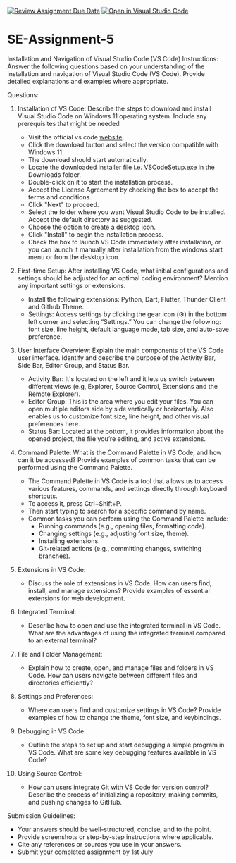[![Review Assignment Due Date](https://classroom.github.com/assets/deadline-readme-button-22041afd0340ce965d47ae6ef1cefeee28c7c493a6346c4f15d667ab976d596c.svg)](https://classroom.github.com/a/XoLGRbHq)
[![Open in Visual Studio Code](https://classroom.github.com/assets/open-in-vscode-2e0aaae1b6195c2367325f4f02e2d04e9abb55f0b24a779b69b11b9e10269abc.svg)](https://classroom.github.com/online_ide?assignment_repo_id=15290271&assignment_repo_type=AssignmentRepo)
# SE-Assignment-5
Installation and Navigation of Visual Studio Code (VS Code)
 Instructions:
Answer the following questions based on your understanding of the installation and navigation of Visual Studio Code (VS Code). Provide detailed explanations and examples where appropriate.

 Questions:

1. Installation of VS Code: Describe the steps to download and install Visual Studio Code on Windows 11 operating system. Include any prerequisites that might be needed

   - Visit the official vs code [website](https://code.visualstudio.com/download).
   - Click the download button and select the version compatible with Windows 11.
   - The download should start automatically.
   - Locate the downloaded installer file i.e. VSCodeSetup.exe in the Downloads folder.
   - Double-click on it to start the installation process.
   - Accept the License Agreement by checking the box to accept the terms and conditions.
   - Click "Next" to proceed.
   - Select the folder where you want Visual Studio Code to be installed. Accept the default directory as suggested.
   - Choose the option to create a desktop icon.
   - Click "Install" to begin the installation process.
   - Check the box to launch VS Code immediately after installation, or you can launch it manually after installation from the windows start menu or from the desktop icon.

2. First-time Setup: After installing VS Code, what initial configurations and settings should be adjusted for an optimal coding environment? Mention any important settings or extensions.
   - Install the following extensions: Python, Dart, Flutter, Thunder Client and Github Theme.
   - Settings: Access settings by clicking the gear icon (⚙️) in the bottom left corner and selecting “Settings.” You can change the following: font size, line height, default language mode, tab size, and auto-save preference.

3. User Interface Overview: Explain the main components of the VS Code user interface. Identify and describe the purpose of the Activity Bar, Side Bar, Editor Group, and Status Bar.
   - Activity Bar: It's located on the left and it lets us switch between different views (e.g, Explorer, Source Control, Extensions and the Remote Explorer).
   - Editor Group: This is the area where you edit your files. You can open multiple editors side by side vertically or horizontally. Also enables us to customize font size, line height, and other visual preferences here.
   - Status Bar: Located at the bottom, it provides information about the opened project, the file you’re editing, and active extensions. 

4. Command Palette: What is the Command Palette in VS Code, and how can it be accessed? Provide examples of common tasks that can be performed using the Command Palette.
   - The Command Palette in VS Code is a tool that allows us to access various features, commands, and settings directly through keyboard shortcuts. 
   - To access it, press Ctrl+Shift+P. 
   - Then start typing to search for a specific command by name.
   - Common tasks you can perform using the Command Palette include: 
      - Running commands (e.g., opening files, formatting code).
      - Changing settings (e.g., adjusting font size, theme).
      - Installing extensions. 
      - Git-related actions (e.g., committing changes, switching branches).

5. Extensions in VS Code:
   - Discuss the role of extensions in VS Code. How can users find, install, and manage extensions? Provide examples of essential extensions for web development.

6. Integrated Terminal:
   - Describe how to open and use the integrated terminal in VS Code. What are the advantages of using the integrated terminal compared to an external terminal?

7. File and Folder Management:
   - Explain how to create, open, and manage files and folders in VS Code. How can users navigate between different files and directories efficiently?

8. Settings and Preferences:
   - Where can users find and customize settings in VS Code? Provide examples of how to change the theme, font size, and keybindings.

9. Debugging in VS Code:
   - Outline the steps to set up and start debugging a simple program in VS Code. What are some key debugging features available in VS Code?

10. Using Source Control:
    - How can users integrate Git with VS Code for version control? Describe the process of initializing a repository, making commits, and pushing changes to GitHub.

 Submission Guidelines:
- Your answers should be well-structured, concise, and to the point.
- Provide screenshots or step-by-step instructions where applicable.
- Cite any references or sources you use in your answers.
- Submit your completed assignment by 1st July 

